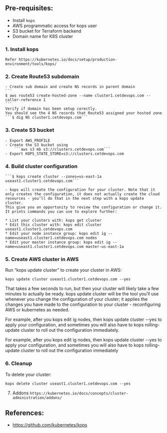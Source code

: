 ## Pre-requisites: 
- Install `kops`  
- AWS programmatic access for kops user 
- S3 bucket for Terraform backend
- Domain name for K8S cluster 

### 1. Install kops 
    Refer https://kubernetes.io/docs/setup/production-environment/tools/kops/ 

### 2. Create Route53 subdomain 
    - Create sub domain and create NS records in parent domain
    ```
    $ aws route53 create-hosted-zone --name cluster1.cetdevops.com --caller-reference 1
    ```
    Verify if domain has been setup corectly. 
    You should see the 4 NS records that Route53 assigned your hosted zone
    ```$ dig NS cluster1.cetdevops.com```

 ### 3. Create S3 bucket
    - Export AWS_PROFILE
    - Create the S3 bucket using 
        ```aws s3 mb s3://clusters.cetdevops.com```
    - Export KOPS_STATE_STORE=s3://clusters.cetdevops.com
    
### 4. Build cluster configuration    
    ```$ kops create cluster --zones=us-east-1a useast1.cluster1.cetdevops.com```
    
    - kops will create the configuration for your cluster. Note that it only creates the configuration, it does not actually create the cloud resources - you’ll do that in the next step with a kops update cluster. 
    This give you an opportunity to review the configuration or change it.
    It prints commands you can use to explore further:

    * List your clusters with: kops get cluster
    * Edit this cluster with: kops edit cluster useast1.cluster1.cetdevops.com
    * Edit your node instance group: kops edit ig --name=useast1.cluster1.cetdevops.com nodes
    * Edit your master instance group: kops edit ig --name=useast1.cluster1.cetdevops.com master-us-east-1a
    
### 5. Create AWS cluster in AWS
   
   Run “kops update cluster” to create your cluster in AWS:
   
   ```kops update cluster useast1.cluster1.cetdevops.com --yes```
   
   That takes a few seconds to run, but then your cluster will likely take a few minutes to actually be ready. 
   kops update cluster will be the tool you’ll use whenever you change the configuration of your cluster; 
   it applies the changes you have made to the configuration to your cluster - reconfiguring AWS or kubernetes as needed.
   
   For example, after you kops edit ig nodes, then kops update cluster --yes to apply your configuration, 
   and sometimes you will also have to kops rolling-update cluster to roll out the configuration immediately.   
   
   For example, after you kops edit ig nodes, then kops update cluster --yes to apply your configuration, and sometimes 
   you will also have to kops rolling-update cluster to roll out the configuration immediately
   
### 6. Cleanup

   To delete your cluster: 
   
   ```kops delete cluster useast1.cluster1.cetdevops.com --yes```
   
7. Addons
    ```https://kubernetes.io/docs/concepts/cluster-administration/addons/```   


## References: 
- https://github.com/kubernetes/kops    
